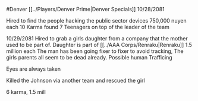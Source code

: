 #Denver
[[../Players/Denver Prime|Denver Specials]]
10/28/2081

Hired to find the people hacking the public sector devices
750,000 nuyen each
10 Karma
found 7 Teenagers on top of the leader of the team

10/29/2081
Hired to grab a girls daughter from a company that the mother used to be part of.
Daughter is part of [[../AAA Corps/Renraku|Renraku]]
1.5 million each
The man has been going fixer to fixer to avoid tracking, The girls parents all seem to be dead already. Possible human Trafficing

Eyes are always taken

Killed the Johnson via another team and rescued the girl

6 karma, 1.5 mill
